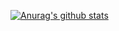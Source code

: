 [![Anurag's github stats](https://github-readme-stats.vercel.app/api?username=Waitfor1111&show_icons=true&theme=radical)](https://github.com/anuraghazra/github-readme-stats)
